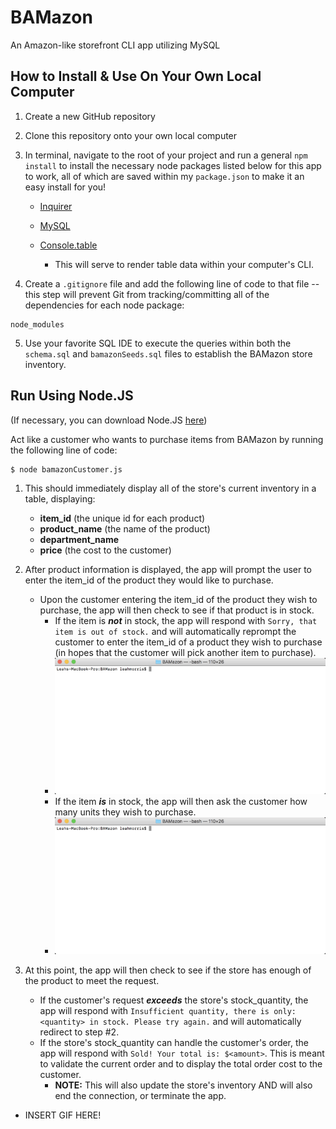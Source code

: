 # BAMazon
An Amazon-like storefront CLI app utilizing MySQL 

## How to Install & Use On Your Own Local Computer
1. Create a new GitHub repository 
2. Clone this repository onto your own local computer
3. In terminal, navigate to the root of your project and run a general `npm install` to install the necessary node packages listed below for this app to work, all of which are saved within my `package.json` to make it an easy install for you!

    * <a href="https://www.npmjs.com/package/inquirer" target="_blank">Inquirer</a>

    * <a href="https://www.npmjs.com/package/mysql" target="_blank">MySQL</a>

    * <a href="https://www.npmjs.com/package/console.table" target="_blank">Console.table</a>
        * This will serve to render table data within your computer's CLI.

4. Create a `.gitignore` file and add the following line of code to that file -- this step will prevent Git from tracking/committing all of the dependencies for each node package:
```
node_modules
```

5. Use your favorite SQL IDE to execute the queries within both the `schema.sql` and `bamazonSeeds.sql` files to establish the BAMazon store inventory.

## Run Using Node.JS 
(If necessary, you can download Node.JS <a href="https://nodejs.org/en/download/">here</a>)

Act like a customer who wants to purchase items from BAMazon by running the following line of code:

```
$ node bamazonCustomer.js
```

1. This should immediately display all of the store's current inventory in a table, displaying:
    * **item_id** (the unique id for each product)
    * **product_name** (the name of the product)
    * **department_name** 
    * **price** (the cost to the customer)

2. After product information is displayed, the app will prompt the user to enter the item_id of the product they would like to purchase.

    * Upon the customer entering the item_id of the product they wish to purchase, the app will then check to see if that product is in stock. 
        * If the item is ***not*** in stock, the app will respond with `Sorry, that item is out of stock.` and will automatically reprompt the customer to enter the item_id of a product they wish to purchase (in hopes that the customer will pick another item to purchase).
        * ![Out-of-Stock](images/bamazon_out-of-stock.gif)
        * If the item ***is*** in stock, the app will then ask the customer how many units they wish to purchase.  
        * ![In-Stock](images/bamazon_in-stock.gif)

3. At this point, the app will then check to see if the store has enough of the product to meet the request.
    * If the customer's request ***exceeds*** the store's stock_quantity, the app will respond with `Insufficient quantity, there is only: <quantity> in stock. Please try again.` and will automatically redirect to step #2. 
    * If the store's stock_quantity can handle the customer's order, the app will respond with `Sold! Your total is: $<amount>`.  This is meant to validate the current order and to display the total order cost to the customer. 
        * **NOTE:** This will also update the store's inventory AND will also end the connection, or terminate the app.  

* INSERT GIF HERE!
